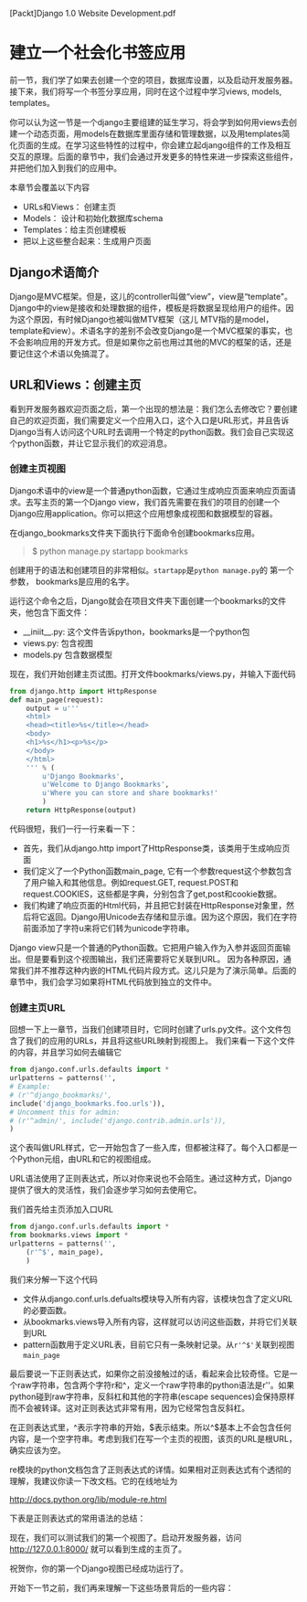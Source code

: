 [Packt]Django 1.0 Website Development.pdf

# 建立一个社会化书签应用
前一节，我们学了如果去创建一个空的项目，数据库设置，以及启动开发服务器。接下来，我们将写一个书签分享应用，同时在这个过程中学习views, models, templates。

你可以认为这一节是一个django主要组建的延生学习，将会学到如何用views去创建一个动态页面，用models在数据库里面存储和管理数据，以及用templates简化页面的生成。在学习这些特性的过程中，你会建立起django组件的工作及相互交互的原理。后面的章节中，我们会通过开发更多的特性来进一步探索这些组件，并把他们加入到我们的应用中。

本章节会覆盖以下内容
- URLs和Views： 创建主页
- Models： 设计和初始化数据库schema
- Templates：给主页创建模板
- 把以上这些整合起来：生成用户页面

## Django术语简介

Django是MVC框架。但是，这儿的controller叫做“view”，view是“template"。Django中的view是接收和处理数据的组件，模板是将数据呈现给用户的组件。因为这个原因，有时候Django也被叫做MTV框架（这儿 MTV指的是model，template和view）。术语名字的差别不会改变Django是一个MVC框架的事实，也不会影响应用的开发方式。但是如果你之前也用过其他的MVC的框架的话，还是要记住这个术语以免搞混了。

## URL和Views：创建主页
看到开发服务器欢迎页面之后，第一个出现的想法是：我们怎么去修改它？要创建自己的欢迎页面，我们需要定义一个应用入口，这个入口是URL形式，并且告诉Django当有人访问这个URL时去调用一个特定的python函数。我们会自己实现这个python函数，并让它显示我们的欢迎消息。

### 创建主页视图
Django术语中的view是一个普通python函数，它通过生成响应页面来响应页面请求。去写主页的第一个Django view，我们首先需要在我们的项目的创建一个Django应用application。你可以把这个应用想象成视图和数据模型的容器。

在django_bookmarks文件夹下面执行下面命令创建bookmarks应用。  
> $ python manage.py startapp bookmarks

创建用于的语法和创建项目的非常相似。```startapp```是```python manage.py```的 第一个参数， bookmarks是应用的名字。

运行这个命令之后，Django就会在项目文件夹下面创建一个bookmarks的文件夹，他包含下面文件：
- \_\_iniit\_\_.py: 这个文件告诉python，bookmarks是一个python包
- views.py: 包含视图
- models.py 包含数据模型

现在，我们开始创建主页试图。打开文件bookmarks/views.py，并输入下面代码
``` python
from django.http import HttpResponse
def main_page(request):
	output = u'''
	<html>
	<head><title>%s</title></head>
	<body>
	<h1>%s</h1><p>%s</p>
	</body>
	</html>
	''' % (
		u'Django Bookmarks',
		u'Welcome to Django Bookmarks',
		u'Where you can store and share bookmarks!'
		)
	return HttpResponse(output)
```

代码很短，我们一行一行来看一下：
- 首先，我们从django.http import了HttpResponse类，该类用于生成响应页面
- 我们定义了一个Python函数main_page, 它有一个参数request这个参数包含了用户输入和其他信息。例如request.GET, request.POST和request.COOKIES，这些都是字典，分别包含了get,post和cookie数据。
- 我们构建了响应页面的Html代码，并且把它封装在HttpResponse对象里，然后将它返回。Django用Unicode去存储和显示谁。因为这个原因，我们在字符前面添加了字符u来将它们转为unicode字符串。

Django view只是一个普通的Python函数。它把用户输入作为入参并返回页面输出。但是要看到这个视图输出，我们还需要将它关联到URL。
因为各种原因，通常我们并不推荐这种内嵌的HTML代码片段方式。这儿只是为了演示简单。后面的章节中，我们会学习如果将HTML代码放到独立的文件中。

### 创建主页URL

回想一下上一章节，当我们创建项目时，它同时创建了urls.py文件。这个文件包含了我们的应用的URLs，并且将这些URL映射到视图上。
我们来看一下这个文件的内容，并且学习如何去编辑它
``` python
from django.conf.urls.defaults import *
urlpatterns = patterns('',
# Example:
# (r'^django_bookmarks/',
include('django_bookmarks.foo.urls')),
# Uncomment this for admin:
# (r'^admin/', include('django.contrib.admin.urls')),
)
```
这个表叫做URL样式，它一开始包含了一些入库，但都被注释了。每个入口都是一个Python元组，由URL和它的视图组成。

URL语法使用了正则表达式，所以对你来说也不会陌生。通过这种方式，Django提供了很大的灵活性，我们会逐步学习如何去使用它。

我们首先给主页添加入口URL
``` python
from django.conf.urls.defaults import *
from bookmarks.views import *
urlpatterns = patterns('',
	(r'^$', main_page),
	)
```
我们来分解一下这个代码
- 文件从django.conf.urls.defualts模块导入所有内容，该模块包含了定义URL的必要函数。
- 从bookmarks.views导入所有内容，这样就可以访问这些函数，并将它们关联到URL
- pattern函数用于定义URL表，目前它只有一条映射记录。从```r'^$'```关联到视图```main_page```

最后要说一下正则表达式，如果你之前没接触过的话，看起来会比较奇怪。它是一个raw字符串，包含两个字符r和^，定义一个raw字符串的python语法是r''。如果python碰到raw字符串，反斜杠和其他的字符串(escape sequences)会保持原样而不会被转译。这对正则表达式非常有用，因为它经常包含反斜杠。

在正则表达式里，^表示字符串的开始，$表示结束。所以^$基本上不会包含任何内容，是一个空字符串。考虑到我们在写一个主页的视图，该页的URL是根URL，确实应该为空。

re模块的python文档包含了正则表达式的详情。如果相对正则表达式有个透彻的理解，我建议你读一下改文档。它的在线地址为

http://docs.python.org/lib/module-re.html

下表是正则表达式的常用语法的总结：

现在，我们可以测试我们的第一个视图了。启动开发服务器，访问 http://127.0.0.1:8000/ 就可以看到生成的主页了。

祝贺你，你的第一个Django视图已经成功运行了。

开始下一节之前，我们再来理解一下这些场景背后的一些内容：









